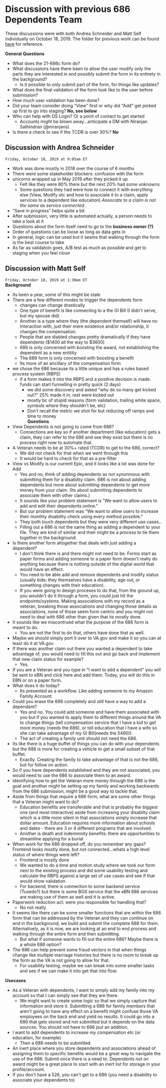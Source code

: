 # Discussion with previous 686 Dependents Team
These discussions were with both Andrea Schneider and Matt Self individually on October 18, 2019.  The folder for previous work can be found [here](https://github.com/department-of-veterans-affairs/vets.gov-team/tree/master/Products/Disability/Declare%20Dependent%20686) for reference.

**General Questions**
- What does the 21-686c form do?  
- What discussions have there been to allow the user modify only the parts they are interested in and possibly submit the form in its entirety in the background?
  - Is it possible to only submit part of the form, for things like updates?
- What does the final validation of the form look like to the user before submission?
- How much user validation has been done?
- Did your team consider doing "View" first or why did "Add" get picked up first to go into staging? **No, see below**
- Who can help with DS Login?  Or a point of contact to get started
  - Accounts might be blown away...anticipate a DM with Niranjan Sathindran (@niranjans)
- Is there a check to see if the TCDR is over 30%?  **No**

## Discussion with Andrea Schneider
`Friday, October 18, 2019 at 9:05am ET`  
- Work was done mostly in 2018 over the course of 6 months
- There were some stakeholder blockers: confusion with the form
- unicorns wrapped up in May 2019 after they picked it up
  - Felt like they were 80% there but the next 20% had some unknowns
  - Some questions they had were how to connect it with everything else (View, Modify etc and how to associate it to a claim, apply services to a dependent like education)
  _Associate to a claim is not the same as service connected_
- "Save in progress" helps quite a bit
- After submission, very little is automated actually, a person needs to take a look at it
- Questions about the form itself need to go to the **business owner (?)**
- Order of questions can be loose as long as data gets in 
- In general, logic can be used but it seems that walking through the form is the best course to take
- As far as validatoin goes, A/B test as much as possible and get to staging when you feel close

## Discussion with Matt Self
`Friday, October 18, 2019 at 1:30am ET`  
**Background**
- Its been a year, some of this might be stale
- There are a few different modes to trigger the dependents form
  - changes can change drastically
  - One type of benefit is like connecting to a the GI Bill (I didn't serve, but my spouse did)
  - Another is a type where they (the dependent themself) will have no interaction with, just their mere existence and/or relationship, it changes the compensation.
  - People that are diabled changes pretty dramatically if they have dependents ($1400 all the way to $3600)
  - 686 is only concerned with boosting the award, not establishing the dependent as a new entitity 
  - The 686 form is only concerned with boosting a benefit
  - Its more of an ancillary of the compensation form
- we chose the 686 because its a little unique and has a rules based process system (RBPS)
  - if a form makes it into the RBPS and a positive decision is made: funds can start funnelling in pretty quick (2 days)
    - we did some discovery and asked "why do so many get kicked out?"  25% made it in, rest were kicked out
    - mostly bc of stupid reasons (form validation, trailing white space, symbols where they shouldn't be, etc)
    - Don't recall the metric we shot for but reducing off ramps and time to money  
**Questions**
- View Dependents is not going to come from 686?
  - Connections are key so if another department (like education) gets a claim, they can refer to the 686 and see they exist but there is no process right now to automate that.
- A Veteran needs to be at 30%+ rated (TCDR) to get to the 686, correct?
  - We did not check for that when we went through this
  - It would be hard to check for that as a pre-filter
- View vs Modify is our current Epic, and it looks like a lot was done for Add 
  - Yes and no, think of adding dependents as not synonmous with submitting them for a disability claim.  686 is not about adding dependents but more about submitting dependents to get more money from your claim.  (Its about submitting dependents to associate them with other claims.)
  - It sounds like your problem statement is "We want to allow users to add and edit their dependents online."
  - But our problem statement was "We want to allow users to increase their monthly disability check using every method possible."
  - They both touch dependents but they were very different use cases..
  - Filling out a 686 is not the same thing as adding a dependent to your file.  They are kind of similar and their might be a process to tie them together in the background.
- Is there another form altogether that deals with just adding a dependent?
  - I don't think there is and there might not need to be.  Forms start as paper forms and adding someone to a paper form doesn't really do anything because there is nothing outside of the digital world that would have an effect.
  - You need to be able add and remove dependents and modify status (usually kids: they themselves have a disability, age out, or something changes with their education).  
  - If you were going to design proceses to do that, from the ground up, you wouldn't do it through a form, you could just hit the endpoints/systems.  Making associations with my record as a veteran, breaking those associations and changing those details as associations, none of those seem form centric and you might not need to deal with 686 other than given that its mostly done.
- It sounds like we miscontrued what the purpose of the 686 form is meant to do.
  - You are not the first to do that, others have done that as well.
- Maybe we should simply port it over to VA.gov and make it so you can at least do it at VA.gov. 
- If there was another claim out there you wanted a dependent to take advantage of, you would need to fill this out and go back and implement that new claim status for example?
  - Yes.
- If you are a Veteran and you type in "I want to add a dependent" you will be sent to eBN and click here and add them.  Today, you will do this in EBN or on a paper form.
- What does it do today?
  - Its presented as a workflow.  Like adding someone to my Amazon Family Account.
- Could you erase the 686 completely and still have a way to add a dependent?
  - Yes and no.  You could add someone and have them associated with you but if you wanted to apply them to different things around the VA to change things (tell compensation service that I have a kid to get more money (needs the 686), or tell education that I have a wife so she can take advantage of my GI Bill(needs the 5490)).  
  - The act of creating a family unit should not need the 686.
- Its like there is a huge buffet of things you can do with your dependents but the 686 is more for creating a vehicle to get a small subset of that buffet.
  - Exactly.  Creating the family to take advantage of that is not the 686, but for follow on action.
- So if you have dependents established and they are not associated, you would need to use the 686 to associate them to an award.
- Identifying how to get the Veteran more money through the 686 is the goal and another might be setting up my family and working backwards from the 686 submission, might be a good way to tackle that.
- Aside from things that require a 686 form, what are some other things that a Veteran might want to do?
  - Education benefits are transferable and that is probably the biggest one (and most interactive) aside from increasing your disablity claim which is a little more silent in that associations simply increase that dollar amount.  Education requires more information about schools and dates - there are 3 or 4 different programs that are involved.
  - Another is death and indemmnity benefits: there are opportunities to streamline applying for a burial
- When work for the 686 dropped off, do you remember any gaps?  Frontend looks mostly done, but not connected...whats a high level status of where things were left?
  - Frontend is mostly done
  - We wanted to do a time and motion study where we took our form next to the existing process and did some usability testing and calculate the RBPS against a large set of use cases and see if that would show validation.
  - For backend, there is connection to some backend service (Tuxedo?) but there is some BGS service that the eBN 686 services are making use of them as well and it is active.
- Paperwork reduction act: were you responsible for handling that?
  - No not really.
- It seems like there can be some smaller functions that are within the 686 form that can be addressed by the Veteran and they can continue on and in the background, we build and submit the complete 686 for them.  Alternatively, as it is now, we are looking at an end to end process and walking through the entire form and then submitting.
  - But what if someone wants to fill out the entire 686?  Maybe there is a whole 686 option?
- The 686 can help prevent some fraud vectors in that when things change like mutliple marriage histories but there is no room to break up the form as the VA is not going to allow for that.
  - For usability testing, maybe we can break into some smaller tasks and see if we can make it into get that into flow.

**Usecases**
- As a Veteran with dependents, I want to simply add my family into my account so that I can simply see that they are there.
  - We might want to create some logic so that we simply capture that information and store it.  Submitting a 686 for family members that aren't going to have any effect on a benefit might confuse those VA employees on the back end and yield no results.  It could go into a 686 that gets stored and not submitted but it depends on the data sources. You should not have to 686 jsut an addition.
- I want to add dependents to increase my compensation etc (or education, for example)
  - Then a 686 needs to be submitted.
- An inert place where you store dependents and associations ahead of assigning them to specific benefits would be a great way to navigate the use of the 686.  Submit once there is a need to.  Dependents not on award might be a great place to start with an inert list for storage in your profile/account.
- If you don't have a 526, you can't get to a 686 (you need a disability to associate your dependents to)



  
